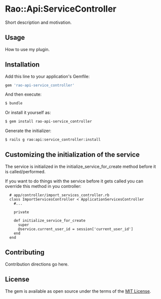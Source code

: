 # Rao::Api:ServiceController

Short description and motivation.

## Usage

How to use my plugin.

## Installation

Add this line to your application's Gemfile:

```ruby
gem 'rao-api-service_controller'
```

And then execute:

```bash
$ bundle
```

Or install it yourself as:

```bash
$ gem install rao-api-service_controller
```

Generate the initializer:

```bash
$ rails g rao:api:service_controller:install
```

## Customizing the initialization of the service

The service is initialized in the initialize_service_for_create method before
it is called/performed.

If you want to do things with the service before it gets called you can override
this method in you controller:

      # app/controller/import_services_controller.rb
      class ImportServicesController < ApplicationServicesController
        #...

        private

        def initialize_service_for_create
          super
          @service.current_user_id = session['current_user_id']
        end
      end

## Contributing

Contribution directions go here.

## License

The gem is available as open source under the terms of the [MIT License](http://opensource.org/licenses/MIT).
